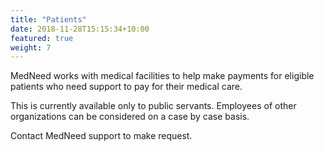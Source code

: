 ```yaml
---
title: "Patients"
date: 2018-11-28T15:15:34+10:00
featured: true
weight: 7
---
```


MedNeed works with medical facilities to help make payments for eligible patients who need support to pay for their medical care. 

This is currently available only to public servants. Employees of other organizations can be considered on a case by case basis.

Contact MedNeed support to make request.


